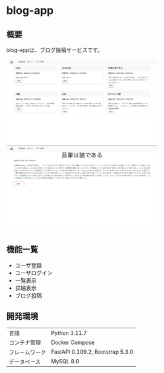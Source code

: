 # blog-app

## 概要
blog-appは、ブログ投稿サービスです。

<img src="images/home.png" width="400" />

<img src="images/detail.png" width="400" />

## 機能一覧
- ユーザ登録
- ユーザログイン
- 一覧表示
- 詳細表示
- ブログ投稿

## 開発環境
<table>
  <tr>
    <td>言語</td>
    <td>Python 3.11.7</td>
  </tr>
  <tr>
    <td>コンテナ管理</td>
    <td>Docker Compose</td>
  </tr>
  <tr>
    <td>フレームワーク</td>
    <td>FastAPI 0.109.2, Bootstrap 5.3.0</td>
  </tr>
  <tr>
    <td>データベース</td>
    <td>MySQL 8.0</td>
  </tr>
</table>
